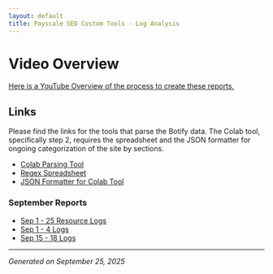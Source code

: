 ```yaml
---
layout: default
title: Payscale SEO Custom Tools - Log Analysis
---
```

# Video Overview
[Here is a YouTube Overview of the process to create these reports.](https://youtu.be/lKa6NsrGcZU)

## Links
Please find the links for the tools that parse the Botify data. The Colab tool, specifically step 2, requires the spreadsheet and the JSON formatter for ongoing categorization of the site by sections.

- [Colab Parsing Tool](https://colab.research.google.com/drive/1x0S9XcJ5iULEcM8frDPNpoP1qnSzdCRa?usp=sharing)
- [Regex Spreadsheet](https://docs.google.com/spreadsheets/d/1sBv_tUgGK4joTZdLr3Uic15U0IeCwR4MQPmO5rPD8b4/edit?gid=2022667523#gid=2022667523)
- [JSON Formatter for Colab Tool](https://regex-pattern-generator.onrender.com/)

### September Reports
- [Sep 1 - 25 Resource Logs](/outputs/url_categorization_report_20250925_resources.md)
- [Sep 1 - 4 Logs](/outputs/url_categorization_report_sep1-4.md)
- [Sep 15 - 18 Logs](/outputs/url_categorization_report_20250925_sep15-18.md)


---
*Generated on September 25, 2025*
